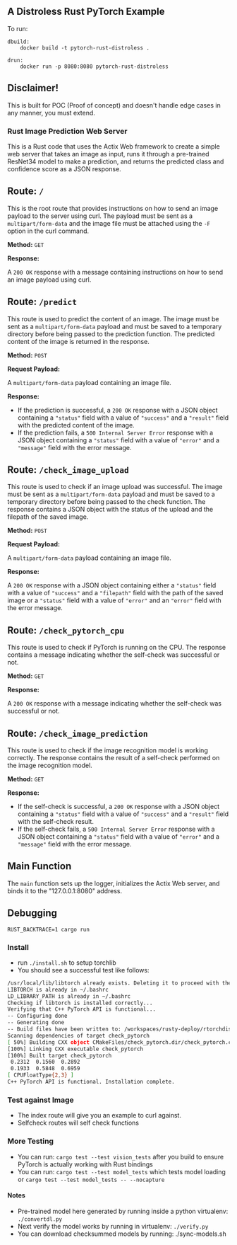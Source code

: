 ## A Distroless Rust PyTorch Example

To run: 

```
dbuild:
	docker build -t pytorch-rust-distroless .

drun:
	docker run -p 8080:8080 pytorch-rust-distroless
```

## Disclaimer!

This is built for POC (Proof of concept) and doesn't handle edge cases in any manner, you must extend.

### Rust Image Prediction Web Server

This is a Rust code that uses the Actix Web framework to create a simple web server that takes an image as input, runs it through a pre-trained ResNet34 model to make a prediction, and returns the predicted class and confidence score as a JSON response.


## Route: `/`

This is the root route that provides instructions on how to send an image payload to the server using curl. The payload must be sent as a `multipart/form-data` and the image file must be attached using the `-F` option in the curl command.

**Method:** `GET`

**Response:**

A `200 OK` response with a message containing instructions on how to send an image payload using curl.

## Route: `/predict`

This route is used to predict the content of an image. The image must be sent as a `multipart/form-data` payload and must be saved to a temporary directory before being passed to the prediction function. The predicted content of the image is returned in the response.

**Method:** `POST`

**Request Payload:**

A `multipart/form-data` payload containing an image file.

**Response:**

- If the prediction is successful, a `200 OK` response with a JSON object containing a `"status"` field with a value of `"success"` and a `"result"` field with the predicted content of the image.
- If the prediction fails, a `500 Internal Server Error` response with a JSON object containing a `"status"` field with a value of `"error"` and a `"message"` field with the error message.

## Route: `/check_image_upload`

This route is used to check if an image upload was successful. The image must be sent as a `multipart/form-data` payload and must be saved to a temporary directory before being passed to the check function. The response contains a JSON object with the status of the upload and the filepath of the saved image.

**Method:** `POST`

**Request Payload:**

A `multipart/form-data` payload containing an image file.

**Response:**

A `200 OK` response with a JSON object containing either a `"status"` field with a value of `"success"` and a `"filepath"` field with the path of the saved image or a `"status"` field with a value of `"error"` and an `"error"` field with the error message.

## Route: `/check_pytorch_cpu`

This route is used to check if PyTorch is running on the CPU. The response contains a message indicating whether the self-check was successful or not.

**Method:** `GET`

**Response:**

A `200 OK` response with a message indicating whether the self-check was successful or not.

## Route: `/check_image_prediction`

This route is used to check if the image recognition model is working correctly. The response contains the result of a self-check performed on the image recognition model.

**Method:** `GET`

**Response:**

- If the self-check is successful, a `200 OK` response with a JSON object containing a `"status"` field with a value of `"success"` and a `"result"` field with the self-check result.
- If the self-check fails, a `500 Internal Server Error` response with a JSON object containing a `"status"` field with a value of `"error"` and a `"message"` field with the error message.


## Main Function

The `main` function sets up the logger, initializes the Actix Web server, and binds it to the "127.0.0.1:8080" address.

## Debugging

`RUST_BACKTRACE=1 cargo run`

### Install

* run `./install.sh` to setup torchlib
* You should see a successful test like follows:

```bash
/usr/local/lib/libtorch already exists. Deleting it to proceed with the installation.
LIBTORCH is already in ~/.bashrc
LD_LIBRARY_PATH is already in ~/.bashrc
Checking if libtorch is installed correctly...
Verifying that C++ PyTorch API is functional...
-- Configuring done
-- Generating done
-- Build files have been written to: /workspaces/rusty-deploy/rtorchdist/build
Scanning dependencies of target check_pytorch
[ 50%] Building CXX object CMakeFiles/check_pytorch.dir/check_pytorch.cpp.o
[100%] Linking CXX executable check_pytorch
[100%] Built target check_pytorch
 0.2312  0.1560  0.2892
 0.1933  0.5848  0.6959
[ CPUFloatType{2,3} ]
C++ PyTorch API is functional. Installation complete.

```

### Test against Image

* The index route will give you an example to curl against.
* Selfcheck routes will self check functions

### More Testing

* You can run: `cargo test --test vision_tests` after you build to ensure PyTorch is actually working with Rust bindings
* You can run: `cargo test --test model_tests` which tests model loading or `cargo test --test model_tests -- --nocapture`


#### Notes

* Pre-trained model here generated by running inside a python virtualenv:  `./convertdl.py`
* Next verify the model works by running in virtualenv: `./verify.py`
* You can download checksummed models by running: ./sync-models.sh
